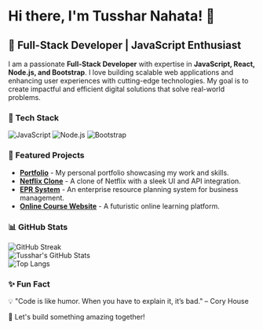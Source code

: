 # Hi there, I'm Tusshar Nahata! 👋

## 🚀 Full-Stack Developer | JavaScript Enthusiast  

I am a passionate **Full-Stack Developer** with expertise in **JavaScript, React, Node.js, and Bootstrap**. I love building scalable web applications and enhancing user experiences with cutting-edge technologies. My goal is to create impactful and efficient digital solutions that solve real-world problems.

### 🔧 Tech Stack

![JavaScript](https://img.shields.io/badge/JavaScript-F7DF1E?style=for-the-badge&logo=javascript&logoColor=black)
![Node.js](https://img.shields.io/badge/Node.js-339933?style=for-the-badge&logo=nodedotjs&logoColor=white)
![Bootstrap](https://img.shields.io/badge/Bootstrap-7952B3?style=for-the-badge&logo=bootstrap&logoColor=white)

### 📌 Featured Projects
- **[Portfolio](#)** - My personal portfolio showcasing my work and skills.
- **[Netflix Clone](#)** - A clone of Netflix with a sleek UI and API integration.
- **[EPR System](#)** - An enterprise resource planning system for business management.
- **[Online Course Website](#)** - A futuristic online learning platform.


### 📊 GitHub Stats
![GitHub Streak](https://github-readme-streak-stats.herokuapp.com/?user=tussharnahata&theme=radical)  
![Tusshar's GitHub Stats](https://github-readme-stats.vercel.app/api?username=tussharnahata&show_icons=true&theme=radical&count_private=true)  
![Top Langs](https://github-readme-stats.vercel.app/api/top-langs/?username=tussharnahata&layout=compact&theme=radical&langs_count=8)

### ✨ Fun Fact
💡 "Code is like humor. When you have to explain it, it’s bad." – Cory House

🚀 Let's build something amazing together!
